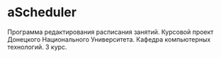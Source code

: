 aScheduler
==============
Программа редактирования расписания занятий.
Курсовой проект Донецкого Национального Университета. Кафедра компьютерных технологий. 3 курс.